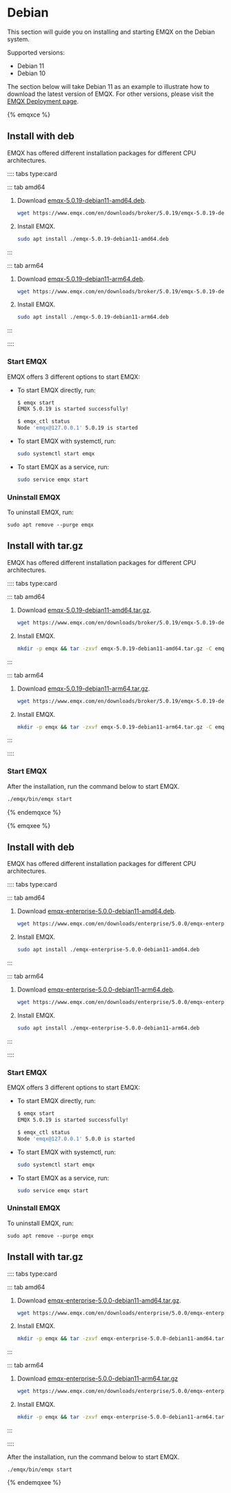 # Debian

This section will guide you on installing and starting EMQX on the Debian system.

Supported versions: 

- Debian 11
- Debian 10

The section below will take Debian 11 as an example to illustrate how to download the latest version of EMQX. For other versions, please visit the [EMQX Deployment page](https://www.emqx.com/en/try?product=enterprise). 

{% emqxce %}

## Install with deb

EMQX has offered different installation packages for different CPU architectures. 

:::: tabs type:card

::: tab amd64

1. Download [emqx-5.0.19-debian11-amd64.deb](https://www.emqx.com/en/downloads/broker/5.0.19/emqx-5.0.19-debian11-amd64.deb).

   ```bash
   wget https://www.emqx.com/en/downloads/broker/5.0.19/emqx-5.0.19-debian11-amd64.deb
   ```

2. Install EMQX.

   ```bash
   sudo apt install ./emqx-5.0.19-debian11-amd64.deb
   ```

:::

::: tab arm64

1. Download [emqx-5.0.19-debian11-arm64.deb](https://www.emqx.com/en/downloads/broker/5.0.19/emqx-5.0.19-debian11-arm64.deb). 

   ```bash
   wget https://www.emqx.com/en/downloads/broker/5.0.19/emqx-5.0.19-debian11-arm64.deb
   ```

2. Install EMQX.

   ```bash
   sudo apt install ./emqx-5.0.19-debian11-arm64.deb
   ```

:::

::::

### Start EMQX

EMQX offers 3 different options to start EMQX:

- To start EMQX directly, run:

  ```bash
  $ emqx start
  EMQX 5.0.19 is started successfully!
  
  $ emqx_ctl status
  Node 'emqx@127.0.0.1' 5.0.19 is started
  ```

- To start EMQX with systemctl, run:

  ```bash
  sudo systemctl start emqx
  ```

- To start EMQX as a service, run:

  ```bash
  sudo service emqx start
  ```

### Uninstall EMQX

To uninstall EMQX, run:

```
sudo apt remove --purge emqx
```

## Install with tar.gz

EMQX has offered different installation packages for different CPU architectures. 

:::: tabs type:card

::: tab amd64

1. Download [emqx-5.0.19-debian11-amd64.tar.gz](https://www.emqx.com/en/downloads/broker/5.0.19/emqx-5.0.19-debian11-amd64.tar.gz). 

   ```bash
   wget https://www.emqx.com/en/downloads/broker/5.0.19/emqx-5.0.19-debian11-amd64.tar.gz
   ```

2. Install EMQX. 

   ```bash
   mkdir -p emqx && tar -zxvf emqx-5.0.19-debian11-amd64.tar.gz -C emqx
   ```

:::

::: tab arm64

1. Download [emqx-5.0.19-debian11-arm64.tar.gz](https://www.emqx.com/en/downloads/broker/5.0.19/emqx-5.0.19-debian11-arm64.tar.gz). 

   ```bash
   wget https://www.emqx.com/en/downloads/broker/5.0.19/emqx-5.0.19-debian11-arm64.tar.gz
   ```

2. Install EMQX. 

   ```bash
   mkdir -p emqx && tar -zxvf emqx-5.0.19-debian11-arm64.tar.gz -C emqx
   ```

:::

::::

### Start EMQX

After the installation, run the command below to start EMQX.

```bash
./emqx/bin/emqx start
```

{% endemqxce %}

{% emqxee %}

## Install with deb

EMQX has offered different installation packages for different CPU architectures. 

:::: tabs type:card

::: tab amd64

1. Download [emqx-enterprise-5.0.0-debian11-amd64.deb](https://www.emqx.com/en/downloads/enterprise/5.0.0/emqx-enterprise-5.0.0-debian11-amd64.deb). 

   ```bash
   wget https://www.emqx.com/en/downloads/enterprise/5.0.0/emqx-enterprise-5.0.0-debian11-amd64.deb
   ```

2. Install EMQX.

   ```bash
   sudo apt install ./emqx-enterprise-5.0.0-debian11-amd64.deb
   ```

:::

::: tab arm64

1. Download [emqx-enterprise-5.0.0-debian11-arm64.deb](https://www.emqx.com/en/downloads/enterprise/5.0.0/emqx-enterprise-5.0.0-debian11-arm64.deb). 

   ```bash
   wget https://www.emqx.com/en/downloads/enterprise/5.0.0/emqx-enterprise-5.0.0-debian11-arm64.deb
   ```

2. Install EMQX. 

   ```bash
   sudo apt install ./emqx-enterprise-5.0.0-debian11-arm64.deb 
   ```

:::

::::

### Start EMQX

EMQX offers 3 different options to start EMQX:

- To start EMQX directly, run:

  ```bash
  $ emqx start
  EMQX 5.0.19 is started successfully!
  
  $ emqx_ctl status
  Node 'emqx@127.0.0.1' 5.0.0 is started
  ```

- To start EMQX with systemctl, run:

  ```bash
  sudo systemctl start emqx
  ```

- To start EMQX as a service, run:

  ```bash
  sudo service emqx start
  ```



### Uninstall EMQX

To uninstall EMQX, run:

  ```shell
sudo apt remove --purge emqx
  ```

## Install with tar.gz

:::: tabs type:card

::: tab amd64

1. Download [emqx-enterprise-5.0.0-debian11-amd64.tar.gz](https://www.emqx.com/en/downloads/enterprise/5.0.0/emqx-enterprise-5.0.0-debian11-amd64.tar.gz). 

   ```bash
   wget https://www.emqx.com/en/downloads/enterprise/5.0.0/emqx-enterprise-5.0.0-debian11-amd64.tar.gz
   ```

2. Install EMQX.

   ```bash
   mkdir -p emqx && tar -zxvf emqx-enterprise-5.0.0-debian11-amd64.tar.gz -C emqx
   ```

:::

::: tab arm64

1. Download [emqx-enterprise-5.0.0-debian11-arm64.tar.gz](https://www.emqx.com/en/downloads/enterprise/5.0.0/emqx-enterprise-5.0.0-debian11-arm64.tar.gz)

   ```bash
   wget https://www.emqx.com/en/downloads/enterprise/5.0.0/emqx-enterprise-5.0.0-debian11-arm64.tar.gz
   ```

2. Install EMQX.

   ```bash
   mkdir -p emqx && tar -zxvf emqx-enterprise-5.0.0-debian11-arm64.tar.gz -C emqx
   ```

:::

::::

After the installation, run the command below to start EMQX.

```
./emqx/bin/emqx start
```

{% endemqxee %}
